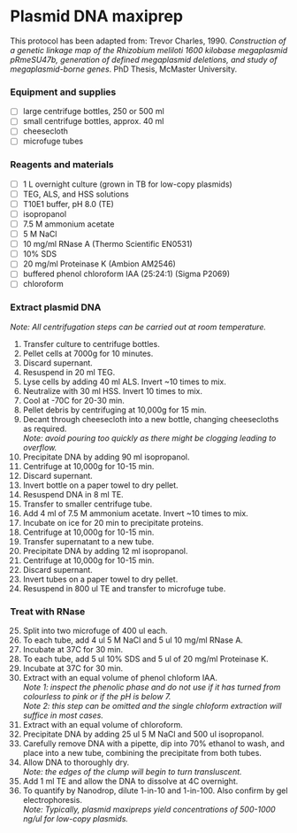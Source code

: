 # Plasmid DNA maxiprep

This protocol has been adapted from: Trevor Charles, 1990. *Construction of a genetic linkage map of the Rhizobium meliloti 1600 kilobase megaplasmid pRmeSU47b, generation of defined megaplasmid deletions, and study of megaplasmid-borne genes*.  PhD Thesis, McMaster University.

### Equipment and supplies

- [ ] large centrifuge bottles, 250 or 500 ml
- [ ] small centrifuge bottles, approx. 40 ml
- [ ] cheesecloth
- [ ] microfuge tubes

### Reagents and materials

- [ ] 1 L overnight culture (grown in TB for low-copy plasmids)
- [ ] TEG, ALS, and HSS solutions
- [ ] T10E1 buffer, pH 8.0 (TE)
- [ ] isopropanol
- [ ] 7.5 M ammonium acetate
- [ ] 5 M NaCl
- [ ] 10 mg/ml RNase A (Thermo Scientific EN0531)
- [ ] 10% SDS 
- [ ] 20 mg/ml Proteinase K (Ambion AM2546)
- [ ] buffered phenol chloroform IAA (25:24:1) (Sigma P2069)
- [ ] chloroform 

### Extract plasmid DNA 

*Note: All centrifugation steps can be carried out at room temperature.*

1. Transfer culture to centrifuge bottles. 
2. Pellet cells at 7000g for 10 minutes.
3. Discard supernant.
4. Resuspend in 20 ml TEG.
5. Lyse cells by adding 40 ml ALS. Invert ~10 times to mix.
6. Neutralize with 30 ml HSS. Invert 10 times to mix.
7. Cool at -70C for 20-30 min.
8. Pellet debris by centrifuging at 10,000g for 15 min.
9. Decant through cheesecloth into a new bottle, changing cheesecloths as required.\
*Note: avoid pouring too quickly as there might be clogging leading to overflow.*
10. Precipitate DNA by adding 90 ml isopropanol. 
11. Centrifuge at 10,000g for 10-15 min.
12. Discard supernant.
13. Invert bottle on a paper towel to dry pellet.
14. Resuspend DNA in 8 ml TE.
15. Transfer to smaller centrifuge tube.
16. Add 4 ml of 7.5 M ammonium acetate. Invert ~10 times to mix.
17. Incubate on ice for 20 min to precipitate proteins.
18. Centrifuge at 10,000g for 10-15 min.
19. Transfer supernatant to a new tube.
20. Precipitate DNA by adding 12 ml isopropanol. 
21. Centrifuge at 10,000g for 10-15 min.
22. Discard supernant.
23. Invert tubes on a paper towel to dry pellet.
24. Resuspend in 800 ul TE and transfer to microfuge tube.

### Treat with RNase

25. Split into two microfuge of 400 ul each.
26. To each tube, add 4 ul 5 M NaCl and 5 ul 10 mg/ml RNase A.
27. Incubate at 37C for 30 min.
28. To each tube, add 5 ul 10% SDS and 5 ul of 20 mg/ml Proteinase K.
29. Incubate at 37C for 30 min.
30. Extract with an equal volume of phenol chloform IAA.\
*Note 1: inspect the phenolic phase and do not use if it has turned from colourless to pink or if the pH is below 7.*\
*Note 2: this step can be omitted and the single chloform extraction will suffice in most cases.*
31. Extract with an equal volume of chloroform.
32. Precipitate DNA by adding 25 ul 5 M NaCl and 500 ul isopropanol.
33. Carefully remove DNA with a pipette, dip into 70% ethanol to wash, and place into a new tube, combining the precipitate from both tubes.
34. Allow DNA to thoroughly dry.\
*Note: the edges of the clump will begin to turn transluscent.*
35. Add 1 ml TE and allow the DNA to dissolve at 4C overnight.
36. To quantify by Nanodrop, dilute 1-in-10 and 1-in-100. Also confirm by gel electrophoresis.\
*Note: Typically, plasmid maxipreps yield concentrations of 500-1000 ng/ul for low-copy plasmids.*
